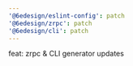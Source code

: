 ```yaml
---
'@6edesign/eslint-config': patch
'@6edesign/zrpc': patch
'@6edesign/cli': patch
---
```


feat: zrpc & CLI generator updates
